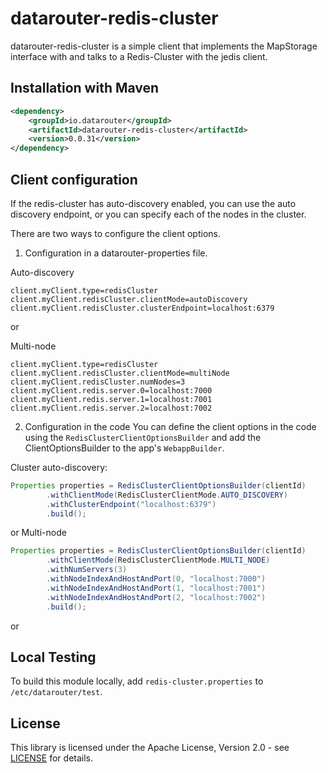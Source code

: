 # datarouter-redis-cluster

datarouter-redis-cluster is a simple client that implements the MapStorage interface with and talks to a Redis-Cluster
 with the jedis client.

## Installation with Maven

```xml
<dependency>
	<groupId>io.datarouter</groupId>
	<artifactId>datarouter-redis-cluster</artifactId>
	<version>0.0.31</version>
</dependency>
```

## Client configuration

If the redis-cluster has auto-discovery enabled, you can use the auto discovery endpoint, or you can specify each of
 the nodes in the cluster.

There are two ways to configure the client options.

1. Configuration in a datarouter-properties file. 

Auto-discovery
```
client.myClient.type=redisCluster
client.myClient.redisCluster.clientMode=autoDiscovery
client.myClient.redisCluster.clusterEndpoint=localhost:6379
```
or

Multi-node
```
client.myClient.type=redisCluster
client.myClient.redisCluster.clientMode=multiNode
client.myClient.redisCluster.numNodes=3
client.myClient.redis.server.0=localhost:7000
client.myClient.redis.server.1=localhost:7001
client.myClient.redis.server.2=localhost:7002
```

2. Configuration in the code
You can define the client options in the code using the `RedisClusterClientOptionsBuilder` and add the
 ClientOptionsBuilder to the app's `WebappBuilder`.


Cluster auto-discovery:
```java
Properties properties = RedisClusterClientOptionsBuilder(clientId)
		.withClientMode(RedisClusterClientMode.AUTO_DISCOVERY)
		.withClusterEndpoint("localhost:6379")
		.build();
```
or
Multi-node
```java
Properties properties = RedisClusterClientOptionsBuilder(clientId)
		.withClientMode(RedisClusterClientMode.MULTI_NODE)
		.withNumServers(3)
		.withNodeIndexAndHostAndPort(0, "localhost:7000")
		.withNodeIndexAndHostAndPort(1, "localhost:7001")
		.withNodeIndexAndHostAndPort(2, "localhost:7002")
		.build();
```

or
## Local Testing
To build this module locally, add `redis-cluster.properties` to `/etc/datarouter/test`.

## License

This library is licensed under the Apache License, Version 2.0 - see [LICENSE](../LICENSE) for details.
